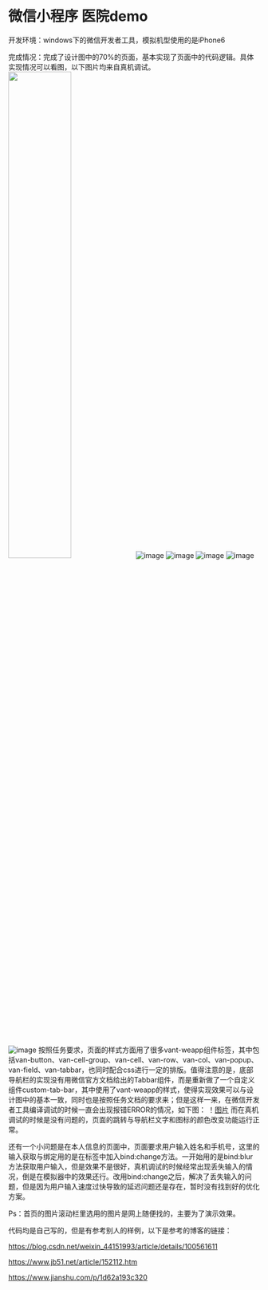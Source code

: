 # 微信小程序 医院demo
 
开发环境：windows下的微信开发者工具，模拟机型使用的是iPhone6

完成情况：完成了设计图中的70%的页面，基本实现了页面中的代码逻辑。具体实现情况可以看图，以下图片均来自真机调试。
<img src="https://github.com/ALL-perfect/deemowxapp/blob/deemowxapp/pic/pic1.png?raw=true" height="50%" width="50%" />
![image](https://github.com/ALL-perfect/deemowxapp/blob/deemowxapp/pic/pic2.png?raw=true)
![image](https://github.com/ALL-perfect/deemowxapp/blob/deemowxapp/pic/pic3.png?raw=true)
![image](https://github.com/ALL-perfect/deemowxapp/blob/deemowxapp/pic/pic4.png?raw=true)
![image](https://github.com/ALL-perfect/deemowxapp/blob/deemowxapp/pic/pic5.png?raw=true)
![image](https://github.com/ALL-perfect/deemowxapp/blob/deemowxapp/pic/pic6.png?raw=true)
按照任务要求，页面的样式方面用了很多vant-weapp组件标签，其中包括van-button、van-cell-group、van-cell、van-row、van-col、van-popup、van-field、van-tabbar，也同时配合css进行一定的排版。值得注意的是，底部导航栏的实现没有用微信官方文档给出的Tabbar组件，而是重新做了一个自定义组件custom-tab-bar，其中使用了vant-weapp的样式，使得实现效果可以与设计图中的基本一致，同时也是按照任务文档的要求来；但是这样一来，在微信开发者工具编译调试的时候一直会出现报错ERROR的情况，如下图：
！[图片](https://github.com/ALL-perfect/deemowxapp/blob/deemowxapp/pic/error.png?raw=true)
而在真机调试的时候是没有问题的，页面的跳转与导航栏文字和图标的颜色改变功能运行正常。

还有一个小问题是在本人信息的页面中，页面要求用户输入姓名和手机号，这里的输入获取与绑定用的是在标签中加入bind:change方法。一开始用的是bind:blur方法获取用户输入，但是效果不是很好，真机调试的时候经常出现丢失输入的情况，倒是在模拟器中的效果还行。改用bind:change之后，解决了丢失输入的问题，但是因为用户输入速度过快导致的延迟问题还是存在，暂时没有找到好的优化方案。

Ps：首页的图片滚动栏里选用的图片是网上随便找的，主要为了演示效果。

代码均是自己写的，但是有参考别人的样例，以下是参考的博客的链接：

https://blog.csdn.net/weixin_44151993/article/details/100561611

https://www.jb51.net/article/152112.htm

https://www.jianshu.com/p/1d62a193c320
